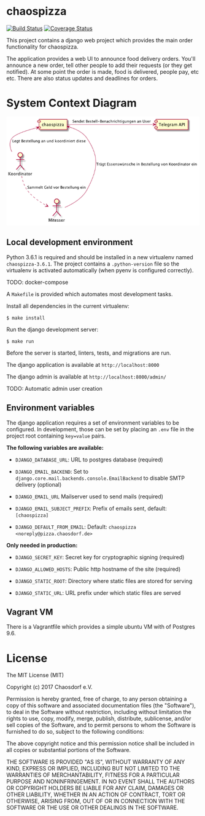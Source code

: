 # chaospizza

[![Build Status](https://travis-ci.org/chaosdorf/chaospizza.svg?branch=master)](https://travis-ci.org/chaosdorf/chaospizza)
[![Coverage Status](https://coveralls.io/repos/github/chaosdorf/chaospizza/badge.svg?branch=master)](https://coveralls.io/github/chaosdorf/chaospizza?branch=master)

This project contains a django web project which provides the main order
functionality for chaospizza.  

The application provides a web UI to announce food delivery orders.  You'll
announce a new order, tell other people to add their requests (or they get
notified).  At some point the order is made, food is delivered, people pay, etc
etc. There are also status updates and deadlines for orders.  

# System Context Diagram

![System Context Diagram](docs/system-context.png "System Context Diagram")

## Local development environment

Python 3.6.1 is required and should be installed in a new virtualenv named
`chaospizza-3.6.1`.  The project contains a `.python-version` file so the
virtualenv is activated automatically (when pyenv is configured correctly).  

TODO: docker-compose

A `Makefile` is provided which automates most development tasks.  

Install all dependencies in the current virtualenv:  

    $ make install

Run the django development server:  

    $ make run

Before the server is started, linters, tests, and migrations are run.  

The django application is available at `http://localhost:8000`  

The django admin is available at `http://localhost:8000/admin/`  

TODO: Automatic admin user creation  

## Environment variables

The django application requires a set of environment variables to be
configured.  In development, those can be set by placing an `.env` file in the
project root containing `key=value` pairs.  

**The following variables are available:**

- `DJANGO_DATABASE_URL`: URL to postgres database (required)

- `DJANGO_EMAIL_BACKEND`: Set to `django.core.mail.backends.console.EmailBackend`
to disable SMTP delivery (optional)

- `DJANGO_EMAIL_URL` Mailserver used to send mails (required)

- `DJANGO_EMAIL_SUBJECT_PREFIX`: Prefix of emails sent, default: `[chaospizza]`

- `DJANGO_DEFAULT_FROM_EMAIL`: Default: `chaospizza <noreply@pizza.chaosdorf.de>`

**Only needed in production:**

- `DJANGO_SECRET_KEY`: Secret key for cryptographic signing (required)

- `DJANGO_ALLOWED_HOSTS`: Public http hostname of the site (required)

- `DJANGO_STATIC_ROOT`: Directory where static files are stored for serving

- `DJANGO_STATIC_URL`: URL prefix under which static files are served

## Vagrant VM

There is a Vagrantfile which provides a simple ubuntu VM with of Postgres 9.6.  

# License

The MIT License (MIT)

Copyright (c) 2017 Chaosdorf e.V.

Permission is hereby granted, free of charge, to any person obtaining a copy of this software and associated documentation files (the "Software"), to deal in the Software without restriction, including without limitation the rights to use, copy, modify, merge, publish, distribute, sublicense, and/or sell copies of the Software, and to permit persons to whom the Software is furnished to do so, subject to the following conditions:

The above copyright notice and this permission notice shall be included in all copies or substantial portions of the Software.

THE SOFTWARE IS PROVIDED "AS IS", WITHOUT WARRANTY OF ANY KIND, EXPRESS OR IMPLIED, INCLUDING BUT NOT LIMITED TO THE WARRANTIES OF MERCHANTABILITY, FITNESS FOR A PARTICULAR PURPOSE AND NONINFRINGEMENT. IN NO EVENT SHALL THE AUTHORS OR COPYRIGHT HOLDERS BE LIABLE FOR ANY CLAIM, DAMAGES OR OTHER LIABILITY, WHETHER IN AN ACTION OF CONTRACT, TORT OR OTHERWISE, ARISING FROM, OUT OF OR IN CONNECTION WITH THE SOFTWARE OR THE USE OR OTHER DEALINGS IN THE SOFTWARE.
